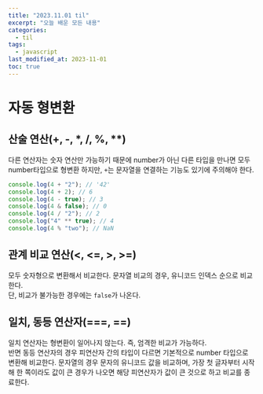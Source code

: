 ```yaml
---
title: "2023.11.01 til"
excerpt: "오늘 배운 모든 내용"
categories:
  - til
tags:
  - javascript
last_modified_at: 2023-11-01
toc: true
---
```


# 자동 형변환

## 산술 연산(+, -, \*, /, %, \*\*)

다른 연산자는 숫자 연산만 가능하기 때문에 number가 아닌 다른 타입을 만나면 모두 number타입으로 형변환 하지만, `+`는 문자열을 연결하는 기능도 있기에 주의해야 한다.

```javascript
console.log(4 + "2"); // '42'
console.log(4 + 2); // 6
console.log(4 - true); // 3
console.log(4 & false); // 0
console.log(4 / "2"); // 2
console.log("4" ** true); // 4
console.log(4 % "two"); // NaN
```

## 관계 비교 연산(<, <=, >, >=)

모두 숫자형으로 변환해서 비교한다. 문자열 비교의 경우, 유니코드 인덱스 순으로 비교한다.  
단, 비교가 불가능한 경우에는 `false`가 나온다.

## 일치, 동등 연산자(===, ==)

일치 연산자는 형변환이 일어나지 않는다. 즉, 엄격한 비교가 가능하다.  
반면 동등 연산자의 경우 피연산자 간의 타입이 다르면 기본적으로 number 타입으로 변환해 비교한다. 문자열의 경우 문자의 유니코드 값을 비교하며, 가장 첫 글자부터 시작해 한 쪽이라도 값이 큰 경우가 나오면 해당 피연산자가 값이 큰 것으로 하고 비교를 종료한다.
